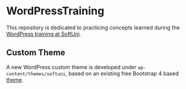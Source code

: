 # WordPressTraining
This repository is dedicated to practicing concepts learned during the [WordPress training at SoftUni](https://softuni.bg/trainings/4782/wordpress-for-developers-october-2024).

## Custom Theme
A new WordPress custom theme is developed under `wp-content/themes/softuni`, based on an existing free Bootstrap 4 based [theme](https://themewagon.com/themes/free-bootstrap-blogging-website-template-revolve/).
